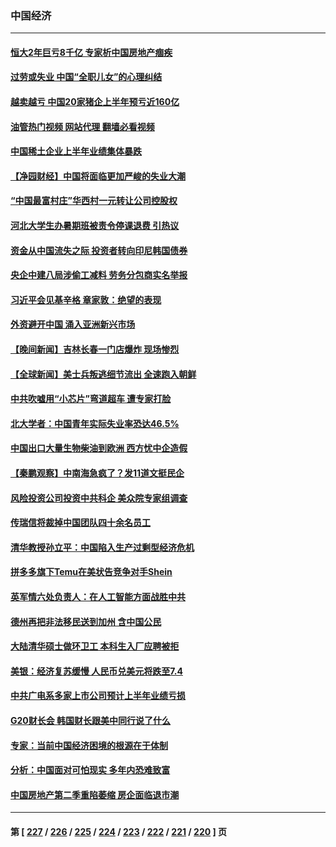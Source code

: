 ### 中国经济
---
#### [恒大2年巨亏8千亿 专家析中国房地产痼疾](../../pages/ncid283/n14037767.md?07211245) 
#### [过劳或失业 中国“全职儿女”的心理纠结](../../pages/ncid283/n14037280.md?07211245) 
#### [越卖越亏 中国20家猪企上半年预亏近160亿](../../pages/ncid283/n14038823.md?07211245) 
#### [油管热门视频 网站代理 翻墙必看视频](http://138.2.39.72:81/youtube.html?epic-marker?07211245)
#### [中国稀土企业上半年业绩集体暴跌](../../pages/ncid283/n14038805.md?07211245) 
#### [【净园财经】中国将面临更加严峻的失业大潮](../../pages/ncid283/n14038785.md?07211245) 
#### [“中国最富村庄”华西村一元转让公司控股权](../../pages/ncid283/n14038744.md?07211245) 
#### [河北大学生办暑期班被责令停课退费 引热议](../../pages/ncid283/n14038446.md?07211245) 
#### [资金从中国流失之际 投资者转向印尼韩国债券](../../pages/ncid283/n14037271.md?07211245) 
#### [央企中建八局涉偷工减料 劳务分包商实名举报](../../pages/ncid283/n14038447.md?07211245) 
#### [习近平会见基辛格 章家敦：绝望的表现](../../pages/ncid283/n14038604.md?07211245) 
#### [外资避开中国 涌入亚洲新兴市场](../../pages/ncid283/n14038421.md?07211245) 
#### [【晚间新闻】吉林长春一门店爆炸 现场惨烈](../../pages/ncid283/n14038419.md?07211245) 
#### [【全球新闻】美士兵叛逃细节流出 全速跑入朝鲜](../../pages/ncid283/n14038420.md?07211245) 
#### [中共吹嘘用“小芯片”弯道超车 遭专家打脸](../../pages/ncid283/n14038175.md?07211245) 
#### [北大学者：中国青年实际失业率恐达46.5%](../../pages/ncid283/n14037250.md?07211245) 
#### [中国出口大量生物柴油到欧洲 西方忧中企造假](../../pages/ncid283/n14037752.md?07211245) 
#### [【秦鹏观察】中南海急疯了？发11道文挺民企](../../pages/ncid283/n14038013.md?07211245) 
#### [风险投资公司投资中共科企 美众院专家组调查](../../pages/ncid283/n14037907.md?07211245) 
#### [传瑞信将裁掉中国团队四十余名员工](../../pages/ncid283/n14037847.md?07211245) 
#### [清华教授孙立平：中国陷入生产过剩型经济危机](../../pages/ncid283/n14037763.md?07211245) 
#### [拼多多旗下Temu在美状告竞争对手Shein](../../pages/ncid283/n14037802.md?07211245) 
#### [英军情六处负责人：在人工智能方面战胜中共](../../pages/ncid283/n14037838.md?07211245) 
#### [德州再把非法移民送到加州 含中国公民](../../pages/ncid283/n14037706.md?07211245) 
#### [大陆清华硕士做环卫工 本科生入厂应聘被拒](../../pages/ncid283/n14037538.md?07211245) 
#### [美银：经济复苏缓慢 人民币兑美元将跌至7.4](../../pages/ncid283/n14037063.md?07211245) 
#### [中共广电系多家上市公司预计上半年业绩亏损](../../pages/ncid283/n14037058.md?07211245) 
#### [G20财长会 韩国财长跟美中同行说了什么](../../pages/ncid283/n14037024.md?07211245) 
#### [专家：当前中国经济困境的根源在于体制](../../pages/ncid283/n14036976.md?07211245) 
#### [分析：中国面对可怕现实 多年内恐难致富](../../pages/ncid283/n14036994.md?07211245) 
#### [中国房地产第二季重陷萎缩 房企面临退市潮](../../pages/ncid283/n14036748.md?07211245) 

---
#### 第 [ [227](./227.md?07211245) / [226](./226.md?07211245) / [225](./225.md?07211245) / [224](./224.md?07211245) / [223](./223.md?07211245) / [222](./222.md?07211245) / [221](./221.md?07211245) / [220](./220.md?07211245) ] 页
